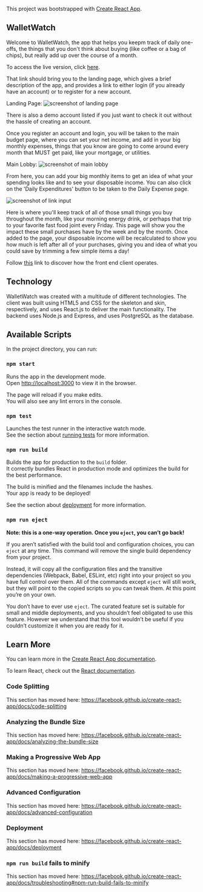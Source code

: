 This project was bootstrapped with [Create React App](https://github.com/facebook/create-react-app).

## WalletWatch

Welcome to WalletWatch, the app that helps you keepm track of daily one-offs, the things that you don't think about buying (like coffee or a bag of chips), but really add up over the course of a month.

To access the live version, click [here](https://walletwatch.now.sh).

That link should bring you to the landing page, which gives a brief description of the app, and provides
a link to either login (if you already have an account) or to register for a new account. 

Landing Page: ![screenshot of landing page](https://i.gyazo.com/f6fdc9ece4e4415457e6ae646a3af513.jpg)

There is also a demo account listed if you just want to check it out without the hassle of creating an 
account.

Once you register an account and login, you will be taken to the main budget page, where you can set your net income, and add in your big monthly expenses, things that you know are going to come around every month that MUST get paid, like your mortgage, or utilities. 

Main Lobby: ![screenshot of main lobby](https://i.gyazo.com/977350cabcf834478abdd7f12dfeef54.png)

From here, you can add your big monthly items to get an idea of what your spending looks like and to see your disposable income. You can also click on the 'Daily Expenditures' button to be taken to the Daily Expense page.

![screenshot of link input](https://i.gyazo.com/ed38399a4af5d6831738e11ae510d749.png)

Here is where you'll keep track of all of those small things you buy throughout the month, like your morning energy drink, or perhaps that trip to your favorite fast food joint every Friday. This page will show you the impact these small purchases have by the week and by the month. Once added to the page, your disposable income will be recalculated to show you how much is left after all of your purchases, giving you and idea of what you could save by trimming a few simple items a day!



Follow [this](https://github.com/bmtron/walletwatch_server) link to discover how the front end client operates.

## Technology

WalletWatch was created with a multitude of different technologies. The client was built using HTML5 and CSS for the skeleton and skin, respectively, and uses React.js to deliver the main functionality. The backend uses Node.js and Express, and uses PostgreSQL as the database.

## Available Scripts

In the project directory, you can run:

### `npm start`

Runs the app in the development mode.<br>
Open [http://localhost:3000](http://localhost:3000) to view it in the browser.

The page will reload if you make edits.<br>
You will also see any lint errors in the console.

### `npm test`

Launches the test runner in the interactive watch mode.<br>
See the section about [running tests](https://facebook.github.io/create-react-app/docs/running-tests) for more information.

### `npm run build`

Builds the app for production to the `build` folder.<br>
It correctly bundles React in production mode and optimizes the build for the best performance.

The build is minified and the filenames include the hashes.<br>
Your app is ready to be deployed!

See the section about [deployment](https://facebook.github.io/create-react-app/docs/deployment) for more information.

### `npm run eject`

**Note: this is a one-way operation. Once you `eject`, you can’t go back!**

If you aren’t satisfied with the build tool and configuration choices, you can `eject` at any time. This command will remove the single build dependency from your project.

Instead, it will copy all the configuration files and the transitive dependencies (Webpack, Babel, ESLint, etc) right into your project so you have full control over them. All of the commands except `eject` will still work, but they will point to the copied scripts so you can tweak them. At this point you’re on your own.

You don’t have to ever use `eject`. The curated feature set is suitable for small and middle deployments, and you shouldn’t feel obligated to use this feature. However we understand that this tool wouldn’t be useful if you couldn’t customize it when you are ready for it.

## Learn More

You can learn more in the [Create React App documentation](https://facebook.github.io/create-react-app/docs/getting-started).

To learn React, check out the [React documentation](https://reactjs.org/).

### Code Splitting

This section has moved here: https://facebook.github.io/create-react-app/docs/code-splitting

### Analyzing the Bundle Size

This section has moved here: https://facebook.github.io/create-react-app/docs/analyzing-the-bundle-size

### Making a Progressive Web App

This section has moved here: https://facebook.github.io/create-react-app/docs/making-a-progressive-web-app

### Advanced Configuration

This section has moved here: https://facebook.github.io/create-react-app/docs/advanced-configuration

### Deployment

This section has moved here: https://facebook.github.io/create-react-app/docs/deployment

### `npm run build` fails to minify

This section has moved here: https://facebook.github.io/create-react-app/docs/troubleshooting#npm-run-build-fails-to-minify
